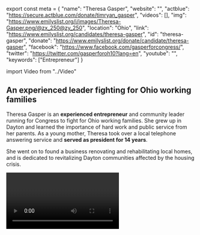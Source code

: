 export const meta = {
  "name": "Theresa Gasper",
  "website": "",
  "actblue": "https://secure.actblue.com/donate/timryan_gasper",
  "videos": [],
  "img": "https://www.emilyslist.org/i/images/Theresa-Gasper.png/@zx_250@zy_250",
  "location": "Ohio",
  "link": "https://www.emilyslist.org/candidates/theresa-gasper",
  "id": "theresa-gasper",
  "donate": "https://www.emilyslist.org/donate/candidate/theresa-gasper",
  "facebook": "https://www.facebook.com/gasperforcongress/",
  "twitter": "https://twitter.com/gasperforoh10?lang=en",
  "youtube": "",
  "keywords": ["Entrepreneur"]
}

import Video from "../Video"

## An experienced leader fighting for Ohio working families

Theresa Gasper is an **experienced entrepreneur** and community leader running for Congress to fight for Ohio working families. She grew up in Dayton and learned the importance of hard work and public service from her parents. As a young mother, Theresa took over a local telephone answering service and **served as president for 14 years**.

She went on to found a business renovating and rehabilitating local homes, and is dedicated to revitalizing Dayton communities affected by the housing crisis.

<Video id="aaTG6ClZ_jg" />

A powerful advocate for Ohioans, Theresa has worked with local organizations that provide educational programs for first-time homebuyers, coaching for homeowners modifying their loans, and home repair assistance for elderly homeowners.

A fourth-generation resident of the Dayton area, Theresa lives in Beavercreek with her husband and is committed to fighting for the community where she has lived all her life.


## A powerful advocate working to expand economic opportunity

Theresa is running to expand economic opportunity for all hardworking Ohio families and to help create good-paying jobs in the Dayton area. “So many people in our community are struggling, through no fault of their own, but because policies are in place that make it difficult for them to stay afloat, let alone get ahead,” Theresa has said. “I want to live in a community where everyone has the chance to thrive.” When her father lost his job at the age of 55, she saw firsthand how changes in our economy hurt Ohio families. He found work at local hardware store before going on to buy and run a framing shop. Inspired by his grit, Theresa will fight tirelessly for every Ohioan to have the opportunity to succeed. “Our elected officials need to look out for the economic interests of all constituents, not just the few,” she has said. When elected, she will give Ohio working families a powerful new voice in Washington.

## An opportunity to flip a seat from red to blue

Theresa is challenging incumbent Republican Congressman Mike Turner, an out-of-touch extremist whose agenda hurts the working families he was elected to serve. This is an opportunity to flip a seat, and an important seat on the path to flipping the House. Theresa is running a grassroots campaign engaging new voters across the district that can serve as a model for how to make the entire state bluer as she takes this seat from the Republicans for the people of the 10th District. Let’s show her the full support of the EMILY’s List community and help elect this champion for Ohio working families to the U.S. House in 2018.

